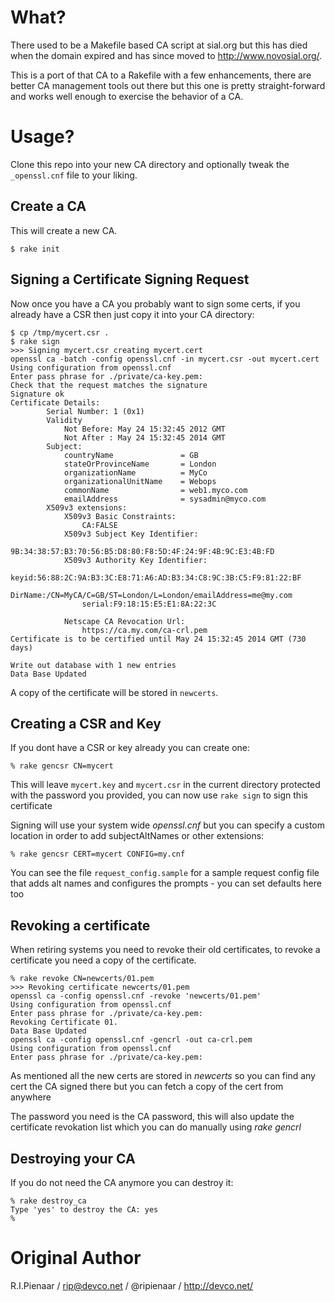 What?
=====

There used to be a Makefile based CA script at sial.org but this has died when
the domain expired and has since moved to http://www.novosial.org/.

This is a port of that CA to a Rakefile with a few enhancements, there are
better CA management tools out there but this one is pretty straight-forward
and works well enough to exercise the behavior of a CA.

Usage?
======

Clone this repo into your new CA directory and optionally tweak the
`_openssl.cnf` file to your liking.

Create a CA
-----------

This will create a new CA.

    $ rake init

Signing a Certificate Signing Request
-------------------------------------

Now once you have a CA you probably want to sign some certs, if you already
have a CSR then just copy it into your CA directory:

    $ cp /tmp/mycert.csr .
    $ rake sign
    >>> Signing mycert.csr creating mycert.cert
    openssl ca -batch -config openssl.cnf -in mycert.csr -out mycert.cert
    Using configuration from openssl.cnf
    Enter pass phrase for ./private/ca-key.pem:
    Check that the request matches the signature
    Signature ok
    Certificate Details:
            Serial Number: 1 (0x1)
            Validity
                Not Before: May 24 15:32:45 2012 GMT
                Not After : May 24 15:32:45 2014 GMT
            Subject:
                countryName               = GB
                stateOrProvinceName       = London
                organizationName          = MyCo
                organizationalUnitName    = Webops
                commonName                = web1.myco.com
                emailAddress              = sysadmin@myco.com
            X509v3 extensions:
                X509v3 Basic Constraints:
                    CA:FALSE
                X509v3 Subject Key Identifier:
                    9B:34:38:57:B3:70:56:B5:D8:80:F8:5D:4F:24:9F:4B:9C:E3:4B:FD
                X509v3 Authority Key Identifier:
                    keyid:56:88:2C:9A:B3:3C:E8:71:A6:AD:B3:34:C8:9C:3B:C5:F9:81:22:BF
                    DirName:/CN=MyCA/C=GB/ST=London/L=London/emailAddress=me@my.com
                    serial:F9:18:15:E5:E1:8A:22:3C

                Netscape CA Revocation Url:
                    https://ca.my.com/ca-crl.pem
    Certificate is to be certified until May 24 15:32:45 2014 GMT (730 days)

    Write out database with 1 new entries
    Data Base Updated

A copy of the certificate will be stored in `newcerts`.

Creating a CSR and Key
----------------------

If you dont have a CSR or key already you can create one:

    % rake gencsr CN=mycert

This will leave `mycert.key` and `mycert.csr` in the current directory
protected with the password you provided, you can now use `rake sign` to sign
this certificate

Signing will use your system wide _openssl.cnf_ but you can specify a custom
location in order to add subjectAltNames or other extensions:

    % rake gencsr CERT=mycert CONFIG=my.cnf

You can see the file ```request_config.sample``` for a sample request config
file that adds alt names and configures the prompts - you can set defaults here
too

Revoking a certificate
----------------------
When retiring systems you need to revoke their old certificates, to revoke a
certificate you need a copy of the certificate.

    % rake revoke CN=newcerts/01.pem
    >>> Revoking certificate newcerts/01.pem
    openssl ca -config openssl.cnf -revoke 'newcerts/01.pem'
    Using configuration from openssl.cnf
    Enter pass phrase for ./private/ca-key.pem:
    Revoking Certificate 01.
    Data Base Updated
    openssl ca -config openssl.cnf -gencrl -out ca-crl.pem
    Using configuration from openssl.cnf
    Enter pass phrase for ./private/ca-key.pem:

As mentioned all the new certs are stored in *newcerts* so you can find any
cert the CA signed there but you can fetch a copy of the cert from anywhere

The password you need is the CA password, this will also update the
certificate revokation list which you can do manually using _rake gencrl_

Destroying your CA
------------------

If you do not need the CA anymore you can destroy it:

    % rake destroy_ca
    Type 'yes' to destroy the CA: yes
    %

Original Author
========

R.I.Pienaar / rip@devco.net / @ripienaar / http://devco.net/
